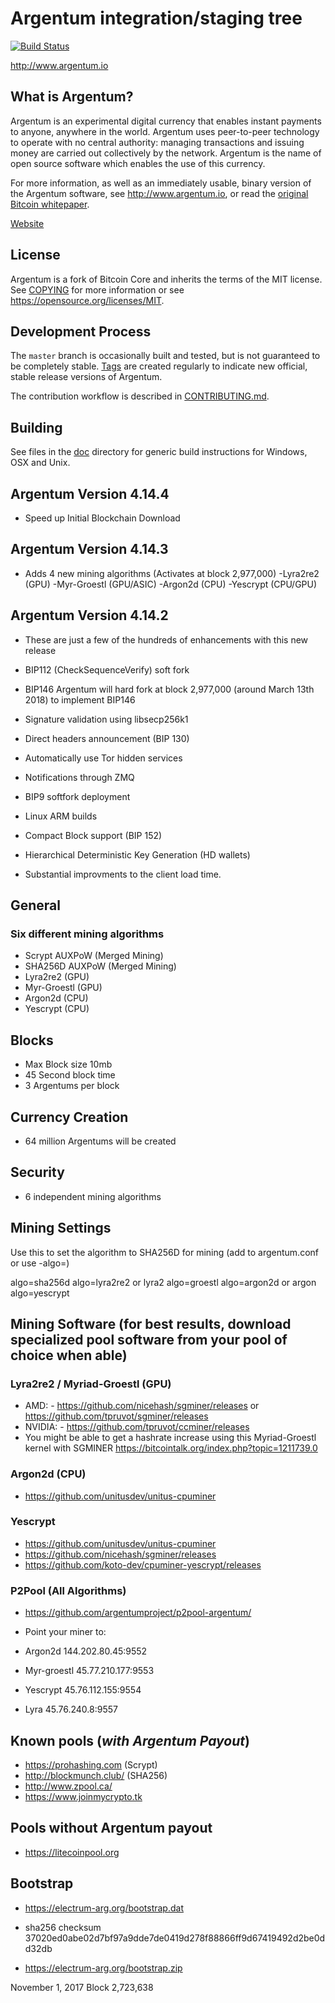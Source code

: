 Argentum integration/staging tree
=====================================

[![Build Status](https://travis-ci.org/argentumproject/argentum.svg?branch=master)](https://travis-ci.org/argentumproject/argentum)

http://www.argentum.io

What is Argentum?
----------------

Argentum is an experimental digital currency that enables instant payments to
anyone, anywhere in the world. Argentum uses peer-to-peer technology to operate
with no central authority: managing transactions and issuing money are carried
out collectively by the network. Argentum is the name of open source
software which enables the use of this currency.

For more information, as well as an immediately usable, binary version of
the Argentum software, see http://www.argentum.io, or read the
[original Bitcoin whitepaper](https://bitcoincore.org/bitcoin.pdf).

[Website](http://www.argentum.io)

License
-------

Argentum is a fork of Bitcoin Core and inherits the terms of the MIT license. See 
[COPYING](COPYING) for more information or see https://opensource.org/licenses/MIT.

Development Process
-------------------

The `master` branch is occasionally built and tested, but is not guaranteed to be
completely stable. [Tags](https://github.com/argentumproject/argentum/tags) are created
regularly to indicate new official, stable release versions of Argentum.

The contribution workflow is described in [CONTRIBUTING.md](CONTRIBUTING.md).

Building
--------
See files in the [doc](doc) directory for generic build instructions for Windows,
OSX and Unix.

## Argentum Version 4.14.4
- Speed up Initial Blockchain Download

## Argentum Version 4.14.3
- Adds 4 new mining algorithms (Activates at block 2,977,000)
	-Lyra2re2 (GPU)
	-Myr-Groestl (GPU/ASIC)
	-Argon2d (CPU)
	-Yescrypt (CPU/GPU)

## Argentum Version 4.14.2
- These are just a few of the hundreds of enhancements with this new release

- BIP112 (CheckSequenceVerify) soft fork
- BIP146 Argentum will hard fork at block 2,977,000 (around March 13th 2018) to implement BIP146
- Signature validation using libsecp256k1
- Direct headers announcement (BIP 130)
- Automatically use Tor hidden services
- Notifications through ZMQ
- BIP9 softfork deployment
- Linux ARM builds
- Compact Block support (BIP 152)
- Hierarchical Deterministic Key Generation (HD wallets)
- Substantial improvments to the client load time. 

## General
### Six different mining algorithms
- Scrypt AUXPoW (Merged Mining)
- SHA256D AUXPoW (Merged Mining)
- Lyra2re2 (GPU)
- Myr-Groestl (GPU)
- Argon2d (CPU)
- Yescrypt (CPU)

## Blocks
- Max Block size 10mb
- 45 Second block time
- 3 Argentums per block

## Currency Creation
- 64 million Argentums will be created

## Security
- 6 independent mining algorithms

## Mining Settings
Use this to set the algorithm to SHA256D for mining (add to argentum.conf or use -algo=)  

algo=sha256d 
algo=lyra2re2 or lyra2 
algo=groestl 
algo=argon2d or argon 
algo=yescrypt 

## Mining Software (for best results, download specialized pool software from your pool of choice when able)
### Lyra2re2 / Myriad-Groestl (GPU)
- AMD: - https://github.com/nicehash/sgminer/releases or https://github.com/tpruvot/sgminer/releases
- NVIDIA: - https://github.com/tpruvot/ccminer/releases
- You might be able to get a hashrate increase using this Myriad-Groestl kernel with SGMINER https://bitcointalk.org/index.php?topic=1211739.0

### Argon2d (CPU)
- https://github.com/unitusdev/unitus-cpuminer

### Yescrypt
- https://github.com/unitusdev/unitus-cpuminer
- https://github.com/nicehash/sgminer/releases
- https://github.com/koto-dev/cpuminer-yescrypt/releases

### P2Pool (All Algorithms)
- https://github.com/argentumproject/p2pool-argentum/

- Point your miner to:
- Argon2d 144.202.80.45:9552
- Myr-groestl 45.77.210.177:9553 
- Yescrypt 45.76.112.155:9554
- Lyra 45.76.240.8:9557

## Known pools (*with Argentum Payout*)
- https://prohashing.com (Scrypt)
- http://blockmunch.club/ (SHA256)
- http://www.zpool.ca/
- https://www.joinmycrypto.tk

## Pools without Argentum payout
- https://litecoinpool.org

## Bootstrap
- https://electrum-arg.org/bootstrap.dat  
- sha256 checksum 37020ed0abe02d7bf97a9dde7de0419d278f88866ff9d67419492d2be0dd32db

- https://electrum-arg.org/bootstrap.zip  

November 1, 2017
Block 2,723,638